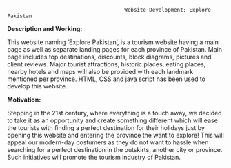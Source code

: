                                           Website Development; Explore Pakistan

**Description and Working:**

This website naming ‘Explore Pakistan’, is a tourism website having a main page as well as separate landing pages for each province of Pakistan. Main page includes top destinations, discounts, block diagrams, pictures and client reviews. Major tourist attractions, historic places, eating places, nearby hotels and maps will also be provided with each landmark mentioned per province. HTML, CSS and java script has been used to develop this website. 

**Motivation:**

Stepping in the 21st century, where everything is a touch away, we decided to take it as an opportunity and create something different which will ease the tourists with finding a perfect destination for their holidays just by opening this website and entering the province the want to explore! This will appeal our modern-day costumers as they do not want to hassle when searching for a perfect destination in the outskirts, another city or province. Such initiatives will promote the tourism industry of Pakistan. 
